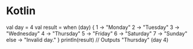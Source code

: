 # Kotlin
val day = 4  val result = when (day) {   1 -> "Monday"   2 -> "Tuesday"   3 -> "Wednesday"   4 -> "Thursday"   5 -> "Friday"   6 -> "Saturday"   7 -> "Sunday"   else -> "Invalid day." } println(result)  // Outputs "Thursday" (day 4)
